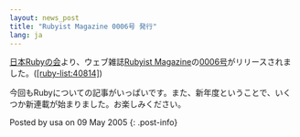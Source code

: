 ```yaml
---
layout: news_post
title: "Rubyist Magazine 0006号 発行"
lang: ja
---
```


[日本Rubyの会][1]より、ウェブ雑誌[Rubyist
Magazine][2]の[0006号][3]がリリースされました。([\[ruby-list:40814\]][4])

今回もRubyについての記事がいっぱいです。また、新年度ということで、いくつか新連載が始まりました。お楽しみください。

Posted by usa on 09 May 2005
{: .post-info}



[1]: http://jp.rubyist.net/ 
[2]: http://jp.rubyist.net/magazine/ 
[3]: http://jp.rubyist.net/magazine/?0006 
[4]: http://blade.nagaokaut.ac.jp/cgi-bin/scat.rb/ruby/ruby-list/40814 
